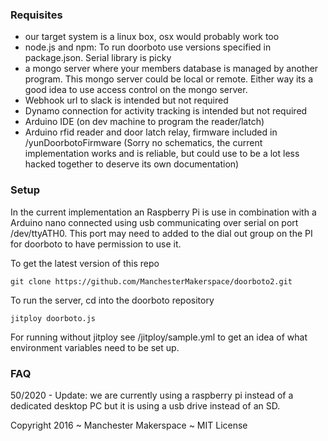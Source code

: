 ### Requisites

* our target system is a linux box, osx would probably work too
* node.js and npm: To run doorboto use versions specified in package.json. Serial library is picky
* a mongo server where your members database is managed by another program. This mongo server could be local or remote. Either way its a good idea to use access control on the mongo server.
* Webhook url to slack is intended but not required
* Dynamo connection for activity tracking is intended but not required
* Arduino IDE (on dev machine to program the reader/latch)
* Arduino rfid reader and door latch relay, firmware included in /yunDoorbotoFirmware (Sorry no schematics, the current implementation works and is reliable, but could use to be a lot less hacked together to deserve its own documentation)

### Setup

In the current implementation an Raspberry Pi is use in combination with a Arduino nano connected using usb communicating over serial on port /dev/ttyATH0. This port may need to added to the dial out group on the PI for doorboto to have permission to use it.

To get the latest version of this repo

    git clone https://github.com/ManchesterMakerspace/doorboto2.git

To run the server, cd into the doorboto repository

    jitploy doorboto.js

For running without jitploy see /jitploy/sample.yml to get an idea of what environment variables need to be set up.

### FAQ

50/2020 - Update: we are currently using a raspberry pi instead of a dedicated desktop PC but it is using a usb drive instead of an SD.

Copyright 2016 ~ Manchester Makerspace ~ MIT License
